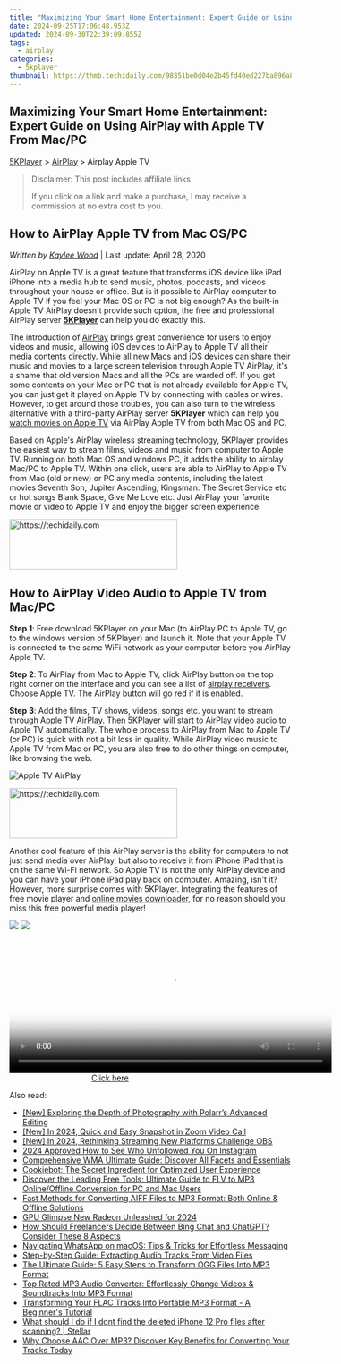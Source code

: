 ```yaml
---
title: "Maximizing Your Smart Home Entertainment: Expert Guide on Using AirPlay with Apple TV From Mac/PC"
date: 2024-09-25T17:06:48.953Z
updated: 2024-09-30T22:39:09.855Z
tags:
  - airplay
categories:
  - 5kplayer
thumbnail: https://thmb.techidaily.com/98351be0d04e2b45fd40ed227ba896a84193b786b4aa1a37bd43c93403b74a19.png
---
```


## Maximizing Your Smart Home Entertainment: Expert Guide on Using AirPlay with Apple TV From Mac/PC

[5KPlayer](https://tools.techidaily.com/5kplayer/products/) \> [AirPlay](https://tools.techidaily.com/5kplayer/airplay/) \> Airplay Apple TV

>  Disclaimer: This post includes affiliate links
>
>  If you click on a link and make a purchase, I may receive a commission at no extra cost to you.
>

## How to AirPlay Apple TV from Mac OS/PC

 _Written by [Kaylee Wood](https://www.quora.com/profile/Amanda-Hu-21)_ | Last update: April 28, 2020

AirPlay on Apple TV is a great feature that transforms iOS device like iPad iPhone into a media hub to send music, photos, podcasts, and videos throughout your house or office. But is it possible to AirPlay computer to Apple TV if you feel your Mac OS or PC is not big enough? As the built-in Apple TV AirPlay doesn't provide such option, the free and professional AirPlay server [**5KPlayer**](https://tools.techidaily.com/5kplayer/products/) can help you do exactly this.

The introduction of [AirPlay](https://tools.techidaily.com/5kplayer/airplay/) brings great convenience for users to enjoy videos and music, allowing iOS devices to AirPlay to Apple TV all their media contents directly. While all new Macs and iOS devices can share their music and movies to a large screen television through Apple TV AirPlay, it's a shame that old version Macs and all the PCs are warded off. If you get some contents on your Mac or PC that is not already available for Apple TV, you can just get it played on Apple TV by connecting with cables or wires. However, to get around those troubles, you can also turn to the wireless alternative with a third-party AirPlay server **5KPlayer** which can help you [watch movies on Apple TV](https://tools.techidaily.com/5kplayer/airplay/) via AirPlay Apple TV from both Mac OS and PC. 

Based on Apple's AirPlay wireless streaming technology, 5KPlayer provides the easiest way to stream films, videos and music from computer to Apple TV. Running on both Mac OS and windows PC, it adds the ability to airplay Mac/PC to Apple TV. Within one click, users are able to AirPlay to Apple TV from Mac (old or new) or PC any media contents, including the latest movies Seventh Son, Jupiter Ascending, Kingsman: The Secret Service etc or hot songs Blank Space, Give Me Love etc. Just AirPlay your favorite movie or video to Apple TV and enjoy the bigger screen experience.

<!-- affiliate ads begin -->
<a href="https://aligracehair.sjv.io/c/5597632/1934288/19272" target="_top" id="1934288">
  <img src="//a.impactradius-go.com/display-ad/19272-1934288" border="0" alt="https://techidaily.com" width="300" height="90"/>
</a>
<img height="0" width="0" src="https://aligracehair.sjv.io/i/5597632/1934288/19272" style="position:absolute;visibility:hidden;" border="0" />
<!-- affiliate ads end -->

## How to AirPlay Video Audio to Apple TV from Mac/PC

**Step 1**: Free download 5KPlayer on your Mac (to AirPlay PC to Apple TV, go to the windows version of 5KPlayer) and launch it. Note that your Apple TV is connected to the same WiFi network as your computer before you AirPlay Apple TV.

**Step 2**: To AirPlay from Mac to Apple TV, click AirPlay button on the top right corner on the interface and you can see a list of [airplay receivers](https://tools.techidaily.com/5kplayer/airplay/). Choose Apple TV. The AirPlay button will go red if it is enabled.

**Step 3**: Add the films, TV shows, videos, songs etc. you want to stream through Apple TV AirPlay. Then 5KPlayer will start to AirPlay video audio to Apple TV automatically. The whole process to AirPlay from Mac to Apple TV (or PC) is quick with not a bit loss in quality. While AirPlay video music to Apple TV from Mac or PC, you are also free to do other things on computer, like browsing the web.

![Apple TV AirPlay](https://www.5kplayer.com/airplay/img/5kplayer-airplay.jpg) 

<!-- affiliate ads begin -->
<a href="https://malaysia-healthcare-travel-council.pxf.io/c/5597632/1557742/17382" target="_top" id="1557742">
  <img src="//a.impactradius-go.com/display-ad/17382-1557742" border="0" alt="https://techidaily.com" width="300" height="90"/>
</a>
<img height="0" width="0" src="https://malaysia-healthcare-travel-council.pxf.io/i/5597632/1557742/17382" style="position:absolute;visibility:hidden;" border="0" />
<!-- affiliate ads end -->

Another cool feature of this AirPlay server is the ability for computers to not just send media over AirPlay, but also to receive it from iPhone iPad that is on the same Wi-Fi network. So Apple TV is not the only AirPlay device and you can have your iPhone iPad play back on computer. Amazing, isn't it? However, more surprise comes with 5KPlayer. Integrating the features of free movie player and [online movies downloader](https://tools.techidaily.com/5kplayer/youtube-download/), for no reason should you miss this free powerful media player!

[![](https://www.5kplayer.com/airplay/../button/freedownwhitewin.png)](https://tools.techidaily.com/5kplayer/products/) [![](https://www.5kplayer.com/airplay/../button/freedownbackmac.png)](https://tools.techidaily.com/5kplayer/products/)

<!-- affiliate ads begin -->
<span id="1983552">
					<video width="576" height="240" style="cursor:pointer"
           poster="//a.impactradius-go.com/display-clicktoplayimage/1983552.png"
           onclick="if(!this.playClicked){this.play();this.setAttribute('controls',true);this.playClicked=true;}">
	   <source src="//a.impactradius-go.com/display-ad/22993-1983552">
	   <img src="//a.impactradius-go.com/display-clicktoplayimage/1983552.png" style="border: none; height: 100%; width: 100%; object-fit: contain">
	</video>
	<div style="width:360px;text-align:center"><a href="javascript:window.open(decodeURIComponent('https%3A%2F%2Fhomestyler.sjv.io%2Fc%2F5597632%2F1983552%2F22993'), '_blank');void(0);">Click here</a></div>
</span>
<img height="0" width="0" src="https://imp.pxf.io/i/5597632/1983552/22993" style="position:absolute;visibility:hidden;" border="0" />
<!-- affiliate ads end -->

<ins class="adsbygoogle"
     style="display:block"
     data-ad-format="autorelaxed"
     data-ad-client="ca-pub-7571918770474297"
     data-ad-slot="1223367746"></ins>

<ins class="adsbygoogle"
     style="display:block"
     data-ad-client="ca-pub-7571918770474297"
     data-ad-slot="8358498916"
     data-ad-format="auto"
     data-full-width-responsive="true"></ins>

<span class="atpl-alsoreadstyle">Also read:</span>
<div><ul>
<li><a href="https://some-knowledge.techidaily.com/new-exploring-the-depth-of-photography-with-polarrs-advanced-editing/"><u>[New] Exploring the Depth of Photography with Polarr’s Advanced Editing</u></a></li>
<li><a href="https://video-screen-grab.techidaily.com/new-in-2024-quick-and-easy-snapshot-in-zoom-video-call/"><u>[New] In 2024, Quick and Easy Snapshot in Zoom Video Call</u></a></li>
<li><a href="https://remote-screen-capture.techidaily.com/new-in-2024-rethinking-streaming-new-platforms-challenge-obs/"><u>[New] In 2024, Rethinking Streaming New Platforms Challenge OBS</u></a></li>
<li><a href="https://instagram-clips.techidaily.com/2024-approved-how-to-see-who-unfollowed-you-on-instagram/"><u>2024 Approved How to See Who Unfollowed You On Instagram</u></a></li>
<li><a href="https://media-tips.techidaily.com/comprehensive-wma-ultimate-guide-discover-all-facets-and-essentials/"><u>Comprehensive WMA Ultimate Guide: Discover All Facets and Essentials</u></a></li>
<li><a href="https://solve-marvelous.techidaily.com/cookiebot-the-secret-ingredient-for-optimized-user-experience/"><u>Cookiebot: The Secret Ingredient for Optimized User Experience</u></a></li>
<li><a href="https://media-tips.techidaily.com/discover-the-leading-free-tools-ultimate-guide-to-flv-to-mp3-onlineoffline-conversion-for-pc-and-mac-users/"><u>Discover the Leading Free Tools: Ultimate Guide to FLV to MP3 Online/Offline Conversion for PC and Mac Users</u></a></li>
<li><a href="https://media-tips.techidaily.com/fast-methods-for-converting-aiff-files-to-mp3-format-both-online-and-offline-solutions/"><u>Fast Methods for Converting AIFF Files to MP3 Format: Both Online & Offline Solutions</u></a></li>
<li><a href="https://screen-activity-recording.techidaily.com/gpu-glimpse-new-radeon-unleashed-for-2024/"><u>GPU Glimpse New Radeon Unleashed for 2024</u></a></li>
<li><a href="https://tech-revival.techidaily.com/how-should-freelancers-decide-between-bing-chat-and-chatgpt-consider-these-8-aspects/"><u>How Should Freelancers Decide Between Bing Chat and ChatGPT? Consider These 8 Aspects</u></a></li>
<li><a href="https://tech-recovery.techidaily.com/navigating-whatsapp-on-macos-tips-and-tricks-for-effortless-messaging/"><u>Navigating WhatsApp on macOS: Tips & Tricks for Effortless Messaging</u></a></li>
<li><a href="https://media-tips.techidaily.com/step-by-step-guide-extracting-audio-tracks-from-video-files/"><u>Step-by-Step Guide: Extracting Audio Tracks From Video Files</u></a></li>
<li><a href="https://media-tips.techidaily.com/the-ultimate-guide-5-easy-steps-to-transform-ogg-files-into-mp3-format/"><u>The Ultimate Guide: 5 Easy Steps to Transform OGG Files Into MP3 Format</u></a></li>
<li><a href="https://media-tips.techidaily.com/top-rated-mp3-audio-converter-effortlessly-change-videos-and-soundtracks-into-mp3-format/"><u>Top Rated MP3 Audio Converter: Effortlessly Change Videos & Soundtracks Into MP3 Format</u></a></li>
<li><a href="https://media-tips.techidaily.com/transforming-your-flac-tracks-into-portable-mp3-format-a-beginners-tutorial/"><u>Transforming Your FLAC Tracks Into Portable MP3 Format - A Beginner's Tutorial</u></a></li>
<li><a href="https://techidaily.com/what-should-i-do-if-i-dont-find-the-deleted-iphone-12-pro-files-after-scanning-stellar-by-stellar-data-recovery-ios-iphone-data-recovery/"><u>What should I do if I dont find the deleted iPhone 12 Pro files after scanning? | Stellar</u></a></li>
<li><a href="https://media-tips.techidaily.com/why-choose-aac-over-mp3-discover-key-benefits-for-converting-your-tracks-today/"><u>Why Choose AAC Over MP3? Discover Key Benefits for Converting Your Tracks Today</u></a></li>
</ul></div>

